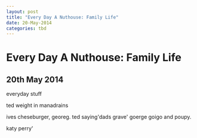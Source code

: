 ```yaml
---
layout: post
title: "Every Day A Nuthouse: Family Life"
date: 20-May-2014
categories: tbd
---
```


# Every Day A Nuthouse: Family Life

## 20th May 2014

everyday stuff

ted weight in manadrains

ives cheseburger,   georeg. ted saying'dads grave' goerge goigo and poupy.

katy perry'

 
